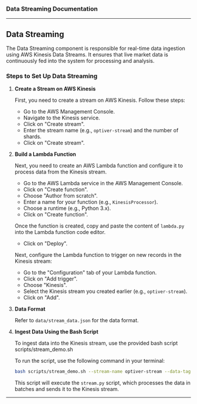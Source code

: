 ### Data Streaming Documentation

---

## Data Streaming

The Data Streaming component is responsible for real-time data ingestion using AWS Kinesis Data Streams. It ensures that live market data is continuously fed into the system for processing and analysis.

### Steps to Set Up Data Streaming

1. **Create a Stream on AWS Kinesis**

   First, you need to create a stream on AWS Kinesis. Follow these steps:

   - Go to the AWS Management Console.
   - Navigate to the Kinesis service.
   - Click on "Create stream".
   - Enter the stream name (e.g., `optiver-stream`) and the number of shards.
   - Click on "Create stream".

2. **Build a Lambda Function**

   Next, you need to create an AWS Lambda function and configure it to process data from the Kinesis stream.

   - Go to the AWS Lambda service in the AWS Management Console.
   - Click on "Create function".
   - Choose "Author from scratch".
   - Enter a name for your function (e.g., `KinesisProcessor`).
   - Choose a runtime (e.g., Python 3.x).
   - Click on "Create function".

   Once the function is created, copy and paste the content of `lambda.py` into the Lambda function code editor. 

   - Click on "Deploy".

   Next, configure the Lambda function to trigger on new records in the Kinesis stream:

   - Go to the "Configuration" tab of your Lambda function.
   - Click on "Add trigger".
   - Choose "Kinesis".
   - Select the Kinesis stream you created earlier (e.g., `optiver-stream`).
   - Click on "Add".

3. **Data Format**

   Refer to `data/stream_data.json` for the data format. 


4. **Ingest Data Using the Bash Script**

   To ingest data into the Kinesis stream, use the provided bash script scripts/stream_demo.sh

   To run the script, use the following command in your terminal:

   ```bash
   bash scripts/stream_demo.sh --stream-name optiver-stream --data-tag demo_27 --data-path data/stream_data.json --batch-size 50
   ```

   This script will execute the `stream.py` script, which processes the data in batches and sends it to the Kinesis stream.

---
